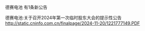 德赛电池 有1条新公告 

德赛电池:关于召开2024年第一次临时股东大会的提示性公告 http://static.cninfo.com.cn/finalpage/2024-11-20/1221777149.PDF 

